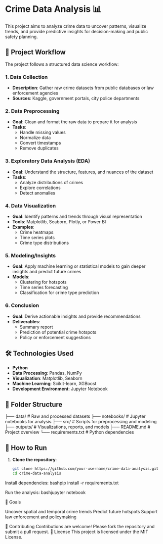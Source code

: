 # Crime Data Analysis 📊

This project aims to analyze crime data to uncover patterns, visualize trends, and provide predictive insights for decision-making and public safety planning.

## 🧭 Project Workflow

The project follows a structured data science workflow:

### 1. Data Collection
- **Description**: Gather raw crime datasets from public databases or law enforcement agencies
- **Sources**: Kaggle, government portals, city police departments

### 2. Data Preprocessing
- **Goal**: Clean and format the raw data to prepare it for analysis
- **Tasks**:
  - Handle missing values
  - Normalize data
  - Convert timestamps
  - Remove duplicates

### 3. Exploratory Data Analysis (EDA)
- **Goal**: Understand the structure, features, and nuances of the dataset
- **Tasks**:
  - Analyze distributions of crimes
  - Explore correlations
  - Detect anomalies

### 4. Data Visualization
- **Goal**: Identify patterns and trends through visual representation
- **Tools**: Matplotlib, Seaborn, Plotly, or Power BI
- **Examples**:
  - Crime heatmaps
  - Time series plots
  - Crime type distributions

### 5. Modeling/Insights
- **Goal**: Apply machine learning or statistical models to gain deeper insights and predict future crimes
- **Models**:
  - Clustering for hotspots
  - Time series forecasting
  - Classification for crime type prediction

### 6. Conclusion
- **Goal**: Derive actionable insights and provide recommendations
- **Deliverables**:
  - Summary report
  - Prediction of potential crime hotspots
  - Policy or enforcement suggestions

## 🛠️ Technologies Used

- **Python**
- **Data Processing**: Pandas, NumPy
- **Visualization**: Matplotlib, Seaborn
- **Machine Learning**: Scikit-learn, XGBoost
- **Development Environment**: Jupyter Notebook

## 📁 Folder Structure
├── data/                # Raw and processed datasets
├── notebooks/           # Jupyter notebooks for analysis
├── src/                 # Scripts for preprocessing and modeling
├── outputs/             # Visualizations, reports, and models
├── README.md            # Project overview
└── requirements.txt     # Python dependencies

## 🚀 How to Run

1. **Clone the repository**:
   ```bash
   git clone https://github.com/your-username/crime-data-analysis.git
   cd crime-data-analysis

Install dependencies:
bashpip install -r requirements.txt

Run the analysis:
bashjupyter notebook


📌 Goals

Uncover spatial and temporal crime trends
Predict future hotspots
Support law enforcement and policymaking

🤝 Contributing
Contributions are welcome! Please fork the repository and submit a pull request.
📜 License
This project is licensed under the MIT License.